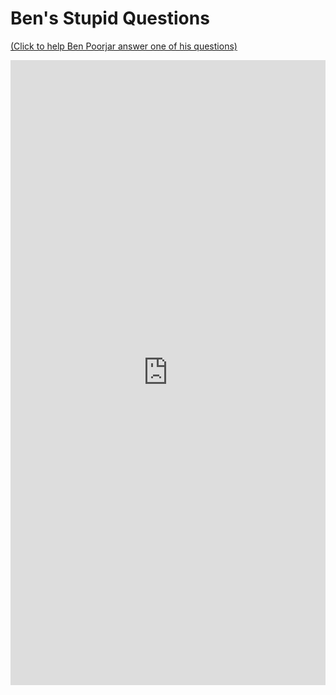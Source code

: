 # Ben's Stupid Questions
[\(Click to help Ben Poorjar answer one of his questions\)](help.md)
<div>
<iframe src="https://docs.google.com/document/d/e/2PACX-1vRNrqRyQttux8bgiqyKbQX1QLjUrwH-QRsZ6ajHULpZTESO1-wxt-YZ9TFLIQn1PFi2hQPaeIwaeSKr/pub?embedded=true" width="100%" height="1000" frameborder="0" marginheight="0" marginwidth="0">
</iframe>
</div>